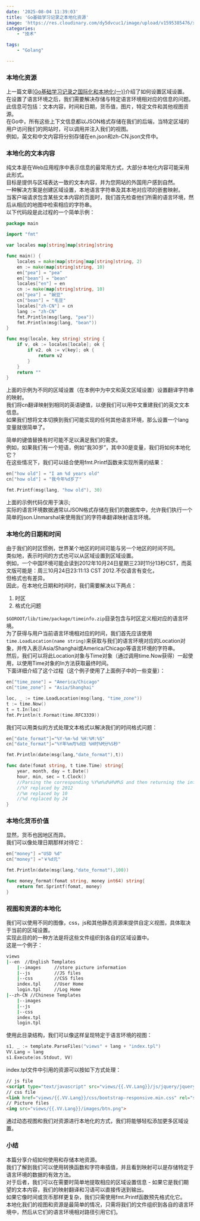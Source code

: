 ```yaml
---
date: '2025-08-04 11:39:03'
title: 'Go基础学习记录之本地化资源'
image: 'https://res.cloudinary.com/dy5dvcuc1/image/upload/v1595385476/xiaorongmao/golang.jpg'
categories:
    - "技术"

tags:
    - "Golang"

---
```


### 本地化资源

上一篇文章[[Go基础学习记录之国际化和本地化(一)](https://www.xiaorongmao.com/blog/111)]介绍了如何设置区域设置。  
在设置了语言环境之后，我们需要解决存储与特定语言环境相对应的信息的问题。  
此信息可包括：文本内容，时间和日期，货币值，图片，特定文件和其他视图资源。  
在Go中，所有这些上下文信息都以JSON格式存储在我们的后端，当特定区域的用户访问我们的网站时，可以调用并注入我们的视图。  
例如，英文和中文内容将分别存储在en.json和zh-CN.json文件中。

### 本地化的文本内容

纯文本是在Web应用程序中表示信息的最常用方式，大部分本地化内容可能采用此形式。  
目标是提供与区域表达一致的文本内容，并为您网站的外国用户感到自然。  
一种解决方案是创建区域设置，本地语言字符串及其本地对应项的嵌套映射。  
当客户端请求包含某些文本内容的页面时，我们首先检查他们所需的语言环境，然后从相应的地图中检索相应的字符串。  
以下代码段是此过程的一个简单示例：

```go
package main

import "fmt"

var locales map[string]map[string]string

func main() {
    locales = make(map[string]map[string]string, 2)
    en := make(map[string]string, 10)
    en["pea"] = "pea"
    en["bean"] = "bean"
    locales["en"] = en
    cn := make(map[string]string, 10)
    cn["pea"] = "豌豆"
    cn["bean"] = "毛豆"
    locales["zh-CN"] = cn
    lang := "zh-CN"
    fmt.Println(msg(lang, "pea"))
    fmt.Println(msg(lang, "bean"))
}

func msg(locale, key string) string {
    if v, ok := locales[locale]; ok {
        if v2, ok := v[key]; ok {
            return v2
        }
    }
    return ""
}
```

上面的示例为不同的区域设置（在本例中为中文和英文区域设置）设置翻译字符串的映射。  
我们将cn翻译映射到相同的英语键值，以便我们可以用中文重建我们的英文文本信息。  
如果我们想将文本切换到我们可能实现的任何其他语言环境，那么设置一个lang变量就很简单了。

简单的键值替换有时可能不足以满足我们的需求。  
例如，如果我们有一个短语，例如“我30岁”，其中30是变量，我们将如何本地化它？  
在这些情况下，我们可以结合使用fmt.Printf函数来实现所需的结果：

```go
en["how old"] = "I am %d years old"
cn["how old"] = "我今年%d岁了"

fmt.Printf(msg(lang, "how old"), 30)
```

上面的示例代码仅用于演示;  
实际的语言环境数据通常以JSON格式存储在我们的数据库中，允许我们执行一个简单的json.Unmarshal来使用我们的字符串翻译映射语言环境。

### 本地化的日期和时间

由于我们的时区惯例，世界某个地区的时间可能与另一个地区的时间不同。  
类似地，表示时间的方式也可以从区域设置到区域设置。  
例如，一个中国环境可能会读到2012年10月24日星期三23时11分13秒CST，而英文版可能是：周三10月24日23:11:13 CST 2012.不仅语言有变化，  
但格式也有差异。  
因此，在本地化日期和时间时，我们需要解决以下两点：

1. 时区  
2. 格式化问题

`$GOROOT/lib/time/package/timeinfo.zip`目录包含与时区定义相对应的语言环境。  
为了获得与用户当前语言环境相对应的时间，我们首先应该使用`time.LoadLocation(name string)`来获取与我们的语言环境对应的Location对象，并传入表示Asia/Shanghai或America/Chicago等语言环境的字符串。  
然后，我们可以将此Location对象与Time对象（通过调用time.Now获得）一起使用，以使用Time对象的In方法获取最终时间。  
下面详细介绍了这个过程（这个例子使用了上面例子中的一些变量）：

```go
en["time_zone"] = "America/Chicago"
cn["time_zone"] = "Asia/Shanghai"

loc, _ := time.LoadLocation(msg(lang, "time_zone"))
t := time.Now()
t = t.In(loc)
fmt.Println(t.Format(time.RFC3339))
```

我们可以用类似的方式处理文本格式以解决我们的时间格式问题：

```go
en["date_format"]="%Y-%m-%d %H:%M:%S"
cn["date_format"]="%Y年%m月%d日 %H时%M分%S秒"

fmt.Println(date(msg(lang,"date_format"),t))

func date(fomat string, t time.Time) string{
    year, month, day = t.Date()
    hour, min, sec = t.Clock()
    //Parsing the corresponding %Y%m%d%H%M%S and then returning the information
    //%Y replaced by 2012
    //%m replaced by 10
    //%d replaced by 24
}
```

### 本地化货币价值

显然，货币也因地区而异。  
我们可以像处理日期那样对待它：

```go
en["money"] ="USD %d"
cn["money"] ="￥%d元"

fmt.Println(date(msg(lang,"date_format"),100))

func money_format(fomat string, money int64) string{
    return fmt.Sprintf(fomat, money)
}
```

### 视图和资源的本地化

我们可以使用不同的图像，css，js和其他静态资源来提供自定义视图，具体取决于当前的区域设置。  
实现此目的的一种方法是将这些文件组织到各自的区域设置中。  
这是一个例子：

```bash
views
|--en  //English Templates
    |--images     //store picture information
    |--js         //JS files 
    |--css        //CSS files
    index.tpl     //User Home
    login.tpl     //Log Home
|--zh-CN //Chinese Templates
    |--images
    |--js
    |--css
    index.tpl
    login.tpl
```

使用此目录结构，我们可以像这样呈现特定于语言环境的视图：

```go
s1, _ := template.ParseFiles("views" + lang + "index.tpl")
VV.Lang = lang
s1.Execute(os.Stdout, VV)
```

index.tpl文件中引用的资源可以按如下方式处理：

```html
// js file
<script type="text/javascript" src="views/{{.VV.Lang}}/js/jquery/jquery-1.8.0.min.js"></script>
// css file
<link href="views/{{.VV.Lang}}/css/bootstrap-responsive.min.css" rel="stylesheet">
// Picture files
<img src="views/{{.VV.Lang}}/images/btn.png">
```

通过动态视图和我们对资源进行本地化的方式，我们将能够轻松添加更多区域设置。

### 小结

本篇分享介绍如何使用和存储本地资源。  
我们了解到我们可以使用转换函数和字符串插值，并且看到映射可以是存储特定于语言环境的数据的有效方法。  
对于后者，我们可以在需要时简单地提取相应的区域设置信息 - 如果它是我们期望的文本内容，我们的映射翻译和习语可以直接传送到输出。  
如果它像时间或货币那样更复杂，我们只需使用fmt.Printf函数预先格式化它。  
本地化我们的视图和资源是最简单的情况，只需将我们的文件组织到各自的语言环境中，然后从它们的语言环境相对路径引用它们。
